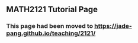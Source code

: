 ## MATH2121 Tutorial Page

### This page had been moved to https://jade-pang.github.io/teaching/2121/

